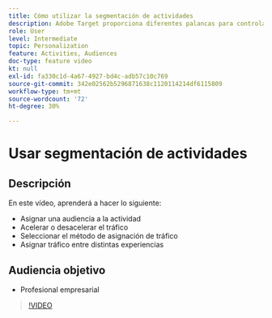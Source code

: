 ```yaml
---
title: Cómo utilizar la segmentación de actividades
description: Adobe Target proporciona diferentes palancas para controlar las experiencias que se muestran a diferentes audiencias cuando se activa una actividad. Aprenda a controlar quién ve qué mediante el uso de audiencias y asignación de tráfico.
role: User
level: Intermediate
topic: Personalization
feature: Activities, Audiences
doc-type: feature video
kt: null
exl-id: fa330c1d-4a67-4927-bd4c-adb57c10c769
source-git-commit: 342e02562b5296871638c1120114214df6115809
workflow-type: tm+mt
source-wordcount: '72'
ht-degree: 30%

---
```


# Usar segmentación de actividades

## Descripción

En este vídeo, aprenderá a hacer lo siguiente:

* Asignar una audiencia a la actividad
* Acelerar o desacelerar el tráfico
* Seleccionar el método de asignación de tráfico
* Asignar tráfico entre distintas experiencias

## Audiencia objetivo

* Profesional empresarial

>[!VIDEO](https://video.tv.adobe.com/v/17385/?quality=12)
